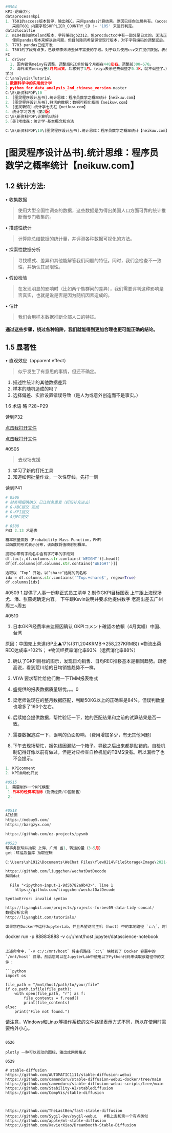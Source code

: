 ```python
#0504
KPI-逻辑优化
dataprocess4kpi
1. T601的access版本暂停，输出REC。采用pandas计算结果。原因已经向沈晨共有。（access借用venderlist的master来判断是否国内，但venderlist已经好久不维护了。）
   采用T601 内置字段SUPPLIER_COUNTRY_CD != '105' 来进行判定。
data2localfie
2. m104目前的teland版本，字符编码gb2312，但procductcd中有一部分是日文的。无法正常显示。
   使用pandas版本来解决这问题，但目前陈凤希望保留现行版本，对于字符编码的调整延后。（关于无法显示的问题已跟她共享）
3. T703 pandas已经开发
4. T501的字段有点多，已联络李炜涛去掉不需要的字段。对于以后使用csv文件提供数据，表示没有问题。
FC
1. driver
  1. 国内销售meivy有调整，调整后REC单价每个月都在440左右。调整前300~670。
  2. 海外出货meivy把5月的出货，后移到了3月。（viya表示经费调整才0.3K，就不调整了。）
学习
C:\analysis\Tutorial
1.数据科学中的实用统计学
2.python_for_data_analysis_2nd_chinese_version-master
C:\E\新资料PDF\10
1. [图灵程序设计丛书].统计思维：程序员数学之概率统计【neikuw.com】
2. [图灵程序设计丛书].鲜活的数据：数据可视化指南【neikuw.com】
3. [图灵新知].统计学七支柱【neikuw.com】
4. 统计学习方法（第2版）
C:\E\新资料PDF\计算机&统计
5.[美]埃维森：统计学-基本概念和方法
```


```python
C:\E\新资料PDF\10\[图灵程序设计丛书].统计思维：程序员数学之概率统计【neikuw.com】.pdf
```

# [图灵程序设计丛书].统计思维：程序员数学之概率统计【neikuw.com】
## 1.2 统计方法:

•  收集数据
>使用大型全国性调查的数据，这些数据是为得出美国人口方面可靠的统计推断而专门收集的。

•  描述性统计
>计算能总结数据的统计量，并评测各种数据可视化的方法。

•  探索性数据分析
>寻找模式、差异和其他能解答我们问题的特征。同时，我们会检查不一致性，并确认其局限性。

•  假设检验
>在发现明显的影响时（比如两个族群间的差异），我们需要评判这种影响是否真实，也就是说是否是因为随机因素造成的。

•  估计
>我们会用样本数据推断全部人口的特征。

#### 通过这些步骤，绕过各种陷阱，我们就能得到更加合理也更可能正确的结论。
## 1.5 显著性
•  直观效应（apparent effect）
> 似乎发生了有意思的事情，但还不确定。
1. 描述性统计的其他数据差异
2. 样本的随机造成的吗？
3. 选择偏差、实验设置错误导致（是人为或意外创造而不是事实。）

1.6 术语
略 P28~P29

读到P32

<!--点击下面的链接打开文件-->
<a href='/Mermaid使用方法.md'>点击我打开文件</a>

<!--点击下面的链接打开文件-->
<a href='/C:\\E\\新资料PDF\\10'>点击我打开文件</a>

#0505
>去现场支援 
 1. 学习了新的打托工具
 2. 知道如何批量作业，一次性穿线，先打一侧

读到P41


```python
# 0506
# 财务明细确确认 已让财务重发（折旧补充进去）
# G-ABC提交 完成
# G-KPI提交
# 4月FC提交
```


```python
# 0508
P43 2.13 术语表

概率质量函数（Probability Mass Function，PMF）
以函数的形式表示分布，该函数将值映射到概率。

提取中带有字段名中含有字符串的字段列
df.loc[:,df.columns.str.contains('WEIGHT')].head() 
df[df.columns[df.columns.str.contains('WEIGHT')]]

选取以 ‘Top’ 开始，以‘share’结尾的列名称
idx = df.columns.str.contains('^Top.+share$', regex=True)
df.columns[idx]
```

#0509 
1.提供了人事一份非正式员工清单
2.制作GKPI目标图表
  上午跟上海现场尤、潘、张燕妮确定内容。
  下午跟Kevin说明并要求他提供数字
  老高出差去广州周三~周五

#0510
1. 日本GKPI经费率未达原因确认
   GKPIコメント確認の依頼（4月実績）中国、台湾
    
原因：中国売上未達(BP比▲17%(311,204KRMB→258,237KRMB))
※物流出荷REC达成率+102%；
※物流经费率消化率93%（运费消化率88%）

2. 确认了GKPI目标的图示，发现日均销售、日均REC推移基本是相同趋势。跟老高说，看到荒川给的日均销售趋势不一样。

3. VIYA 要求帮忙给他们做一下TMM报表格式
  1. 盛提供的报表数据质量堪忧。。。0

4. 梁老师说现在的整月数据匹配，判断50KG以上的正确率是84%。但误判数量也增多了160个左右。
  1. 后续她会提供数据，帮忙验证一下，她的匹配结果和之前的试算结果是否一致。
  2. 需要数据追踪一下，误判的负面影响，（费用增加多少，有无其他问题）

5. 下午去现场帮忙，捆包线因漏贴一个箱子。导致之后出来都是贴错的。自检机制记得好像以前有做过，但是对应检查自检机能的TBMS没有。所以漏检了也不会提示。






```python
1. KPIcomment
2. KPI自动化开发
```


```python
#0515
1. 需要制作一个KPI模型
 1.日本的经费率指标（物流经费/中国销售）
 2. 
```


```python

```


```python
#0518
AI绘画
https://mebuy5.com/
https://bargzyx.com/
```


```python
https://github.com/ez-projects/pysmb
```


```python
#0523
帮事务张玲妹抽取 上海、广州 当1、转运的量（3~5月）
get：转运及备库 抽取逻辑
```


```python
C:\Users\sh1912\Documents\WeChat Files\flew0214\FileStorage\Image\2021-03
```


```python
https://github.com/liuggchen/wechatDatDecode
解码dat
```


      File "<ipython-input-1-9d5b782a9b43>", line 1
        https://github.com/liuggchen/wechatDatDecode
              ^
    SyntaxError: invalid syntax
    



```python
http://liyangbit.com/projects/projects-forbes09-data-tidy-concat/
数据分析实例
http://liyangbit.com/tutorials/
```


```python
如果您在Docker中运行JupyterLab，并且希望访问主机 (host) 中的本地路径 `c:\`，则需要通过在启动Docker容器时使用 `-v` 参数将主机路径映射到Docker容器中。以下是示例命令：

```
docker run -p 8888:8888 -v c:/:/mnt/host jupyter/datascience-notebook
```

上述命令中，`-v c:/:/mnt/host` 将主机路径 `c:\` 映射到了 Docker 容器中的 `/mnt/host` 目录。然后您可以在JupyterLab中使用以下Python代码来读取该路径中的文件：

```python
import os

file_path = "/mnt/host/path/to/your/file"
if os.path.isfile(file_path):
    with open(file_path, "r") as f:
        file_contents = f.read()
        print(file_contents)
else:
    print("File not found.")
```

请注意，Windows和Linux等操作系统的文件路径表示方式不同，所以在使用时需要格外小心。
```

0526

plotly 一种可以互动的图标，输出成网页格式

0529

# stable-diffusion
https://github.com/AUTOMATIC1111/stable-diffusion-webui
https://github.com/camenduru/stable-diffusion-webui-docker/tree/main
https://github.com/camenduru/stable-diffusion-webui-scripts/tree/main
https://github.com/Stability-AI/stablediffusion
https://github.com/CompVis/stable-diffusion
    
    
    
https://github.com/TheLastBen/fast-stable-diffusion
https://github.com/Sygil-Dev/sygil-webui   #看上去和第一个有点类似
https://github.com/apple/ml-stable-diffusion
https://github.com/XavierXiao/Dreambooth-Stable-Diffusion
